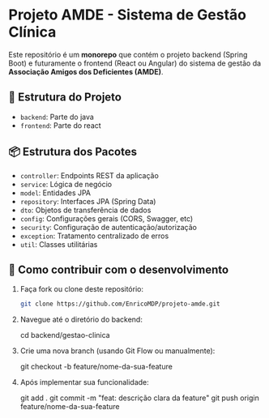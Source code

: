 # Projeto AMDE - Sistema de Gestão Clínica

Este repositório é um **monorepo** que contém o projeto backend (Spring Boot) e futuramente o frontend (React ou Angular) do sistema de gestão da **Associação Amigos dos Deficientes (AMDE)**.

## 📂 Estrutura do Projeto
- `backend`: Parte do java
- `frontend`: Parte do react


## 📦 Estrutura dos Pacotes

- `controller`: Endpoints REST da aplicação
- `service`: Lógica de negócio
- `model`: Entidades JPA
- `repository`: Interfaces JPA (Spring Data)
- `dto`: Objetos de transferência de dados
- `config`: Configurações gerais (CORS, Swagger, etc)
- `security`: Configuração de autenticação/autorização
- `exception`: Tratamento centralizado de erros
- `util`: Classes utilitárias

## 🧭 Como contribuir com o desenvolvimento

1. Faça fork ou clone deste repositório:
   ```bash
   git clone https://github.com/EnricoMDP/projeto-amde.git

2. Navegue até o diretório do backend:

    cd backend/gestao-clinica

3. Crie uma nova branch (usando Git Flow ou manualmente):

    git checkout -b feature/nome-da-sua-feature

4. Após implementar sua funcionalidade:

    git add .
    git commit -m "feat: descrição clara da feature"
    git push origin feature/nome-da-sua-feature

